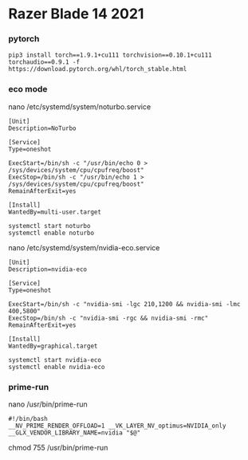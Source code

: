 
# Razer Blade 14 2021

### pytorch
```
pip3 install torch==1.9.1+cu111 torchvision==0.10.1+cu111 torchaudio==0.9.1 -f https://download.pytorch.org/whl/torch_stable.html
```


### eco mode
nano /etc/systemd/system/noturbo.service
```
[Unit]
Description=NoTurbo

[Service]
Type=oneshot

ExecStart=/bin/sh -c "/usr/bin/echo 0 > /sys/devices/system/cpu/cpufreq/boost"
ExecStop=/bin/sh -c "/usr/bin/echo 1 > /sys/devices/system/cpu/cpufreq/boost"
RemainAfterExit=yes

[Install]
WantedBy=multi-user.target
```
```
systemctl start noturbo
systemctl enable noturbo
```

nano /etc/systemd/system/nvidia-eco.service
```
[Unit]
Description=nvidia-eco

[Service]
Type=oneshot

ExecStart=/bin/sh -c "nvidia-smi -lgc 210,1200 && nvidia-smi -lmc 400,5800"
ExecStop=/bin/sh -c "nvidia-smi -rgc && nvidia-smi -rmc"
RemainAfterExit=yes

[Install]
WantedBy=graphical.target
```
```
systemctl start nvidia-eco
systemctl enable nvidia-eco
```
### prime-run
nano /usr/bin/prime-run
```
#!/bin/bash
__NV_PRIME_RENDER_OFFLOAD=1 __VK_LAYER_NV_optimus=NVIDIA_only __GLX_VENDOR_LIBRARY_NAME=nvidia "$@"
```
chmod 755 /usr/bin/prime-run


